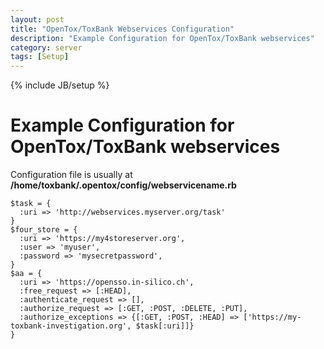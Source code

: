```yaml
---
layout: post
title: "OpenTox/ToxBank Webservices Configuration"
description: "Example Configuration for OpenTox/ToxBank webservices"
category: server
tags: [Setup]
---
```

{% include JB/setup %}

# Example Configuration for OpenTox/ToxBank webservices
Configuration file is usually at **/home/toxbank/.opentox/config/webservicename.rb**

    $task = {
      :uri => 'http://webservices.myserver.org/task'
    }
    $four_store = {
      :uri => 'https://my4storeserver.org',
      :user => 'myuser',
      :password => 'mysecretpassword',
    }
    $aa = {
      :uri => 'https://opensso.in-silico.ch',
      :free_request => [:HEAD],
      :authenticate_request => [],
      :authorize_request => [:GET, :POST, :DELETE, :PUT],
      :authorize_exceptions => {[:GET, :POST, :HEAD] => ['https://my-toxbank-investigation.org', $task[:uri]]}
    }


